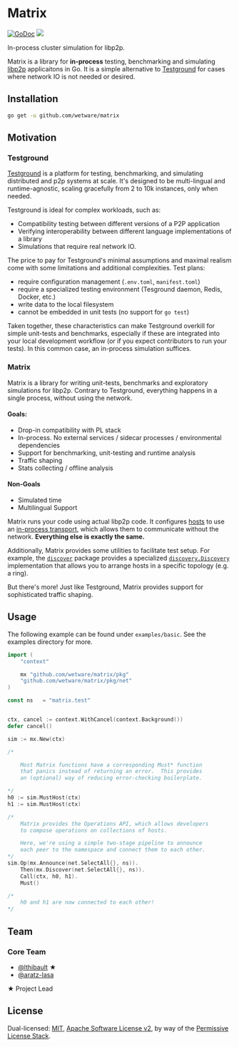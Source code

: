 # Matrix

[![GoDoc](https://godoc.org/github.com/wetware/matrix?status.svg)](https://godoc.org/github.com/wetware/matrix)
[![](https://img.shields.io/badge/project-libp2p-yellow.svg?style=flat-square)](https://libp2p.io/)

In-process cluster simulation for libp2p.

Matrix is a library for **in-process** testing, benchmarking and simulating [libp2p](https://github.com/libp2p/go-libp2p) applicaitons in Go.  It is a simple alternative to [Testground](https://github.com/testground/testground) for cases where network IO is not needed or desired.

## Installation

```bash
go get -u github.com/wetware/matrix
```

## Motivation

### Testground

[Testground](https://github.com/testground/testground) is a platform for testing, benchmarking, and simulating distributed and p2p systems at scale. It's designed to be multi-lingual and runtime-agnostic, scaling gracefully from 2 to 10k instances, only when needed.

Testground is ideal for complex workloads, such as:

- Compatibility testing between different versions of a P2P application
- Verifying interoperability between different language implementations of a library
- Simulations that require real network IO.

The price to pay for Testground's minimal assumptions and maximal realism come with some limitations and additional complexities.  Test plans:

- require configuration management (`.env.toml`, `manifest.toml`)
- require a specialized testing environment (Tesground daemon, Redis, Docker, etc.)
- write data to the local filesystem
- cannot be embedded in unit tests (no support for `go test`)

Taken together, these characteristics can make Testground overkill for simple unit-tests and benchmarks, especially if these are integrated into your local development workflow (or if you expect contributors to run your tests).  In this common case, an in-process simulation suffices.

### Matrix

Matrix is a library for writing unit-tests, benchmarks and exploratory simulations for libp2p.  Contrary to Testground, everything happens in a single process, without using the network.

#### Goals:
- Drop-in compatibility with PL stack
- In-process.  No external services / sidecar processes / environmental dependencies
- Support for benchmarking, unit-testing and runtime analysis
- Traffic shaping
- Stats collecting / offline analysis

#### Non-Goals
- Simulated time
- Multilingual Support

Matrix runs your code using actual libp2p code.  It configures [hosts](https://pkg.go.dev/github.com/libp2p/go-libp2p-core/host#Host) to use an [in-process transport](https://godoc.org/github.com/lthibault/go-libp2p-inproc-transport), which allows them to communicate without the network.  **Everything else is exactly the same.**

Additionally, Matrix provides some utilities to facilitate test setup.  For example, the [`discover`](pkg.go.dev/github.com/wetware/matrix/pkg/discover) package provides a specialized [`discovery.Discovery`](https://pkg.go.dev/github.com/libp2p/go-libp2p-core/discovery#Discovery) implementation that allows you to arrange hosts in a specific topology (e.g. a ring).

But there's more!  Just like Testground, Matrix provides support for sophisticated traffic shaping.

## Usage

The following example can be found under `examples/basic`.  See the examples directory for more.

```go
import (
    "context"

    mx "github.com/wetware/matrix/pkg"
    "github.com/wetware/matrix/pkg/net"
)

const ns   = "matrix.test"


ctx, cancel := context.WithCancel(context.Background())
defer cancel()

sim := mx.New(ctx)

/*

    Most Matrix functions have a corresponding Must* function
    that panics instead of returning an error.  This provides
    an (optional) way of reducing error-checking boilerplate.

*/
h0 := sim.MustHost(ctx)
h1 := sim.MustHost(ctx)

/*
    Matrix provides the Operations API, which allows developers
    to compose operations on collections of hosts.

    Here, we're using a simple two-stage pipeline to announce
    each peer to the namespace and connect them to each other.
*/
sim.Op(mx.Announce(net.SelectAll{}, ns)).
    Then(mx.Discover(net.SelectAll{}, ns)).
    Call(ctx, h0, h1).
    Must()

/*
    h0 and h1 are now connected to each other!
*/
```

## Team

### Core Team

- [@lthibault](https://github.com/lthibault) ★
- [@aratz-lasa](https://github.com/aratz-lasa)

★ Project Lead

## License

Dual-licensed: [MIT](https://github.com/testground/testground/blob/master/LICENSE-MIT), [Apache Software License v2](https://github.com/testground/testground/blob/master/LICENSE-APACHE), by way of the [Permissive License Stack](https://protocol.ai/blog/announcing-the-permissive-license-stack/).

